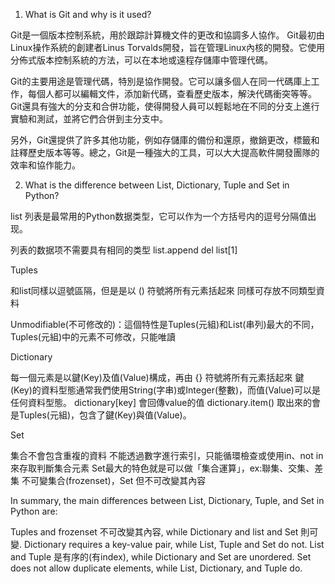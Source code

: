 1. What is Git and why is it used?

Git是一個版本控制系統，用於跟踪計算機文件的更改和協調多人協作。 Git最初由Linux操作系統的創建者Linus Torvalds開發，旨在管理Linux內核的開發。它使用分佈式版本控制系統的方法，可以在本地或遠程存儲庫中管理代碼。

Git的主要用途是管理代碼，特別是協作開發。它可以讓多個人在同一代碼庫上工作，每個人都可以編輯文件，添加新代碼，查看歷史版本，解決代碼衝突等等。 Git還具有強大的分支和合併功能，使得開發人員可以輕鬆地在不同的分支上進行實驗和測試，並將它們合併到主分支中。

另外，Git還提供了許多其他功能，例如存儲庫的備份和還原，撤銷更改，標籤和註釋歷史版本等等。總之，Git是一種強大的工具，可以大大提高軟件開發團隊的效率和協作能力。


2. What is the difference between List, Dictionary, Tuple and Set in Python?

list 列表是最常用的Python数据类型，它可以作为一个方括号内的逗号分隔值出现。

列表的数据项不需要具有相同的类型
list.append
del list[1]

Tuples 

和list同樣以逗號區隔，但是是以 () 符號將所有元素括起來
同樣可存放不同類型資料

Unmodifiable(不可修改的)：這個特性是Tuples(元組)和List(串列)最大的不同，Tuples(元組)中的元素不可修改，只能唯讀

Dictionary 

每一個元素是以鍵(Key)及值(Value)構成，再由 {} 符號將所有元素括起來
鍵(Key)的資料型態通常我們使用String(字串)或Integer(整數)，而值(Value)可以是任何資料型態。
dictionary[key] 會回傳value的值
dictionary.item() 取出來的會是Tuples(元組)，包含了鍵(Key)與值(Value)。

Set

集合不會包含重複的資料
不能透過數字進行索引，只能循環檢查或使用in、not in來存取判斷集合元素
Set最大的特色就是可以做「集合運算」，ex:聯集、交集、差集
不可變集合(frozenset)，Set 但不可改變其內容

In summary, the main differences between List, Dictionary, Tuple, and Set in Python are:

Tuples and frozenset 不可改變其內容, while Dictionary and list and Set 則可變.
Dictionary requires a key-value pair, while List, Tuple and Set do not.
List and Tuple 是有序的(有index), while Dictionary and Set are unordered.
Set does not allow duplicate elements, while List, Dictionary, and Tuple do.

